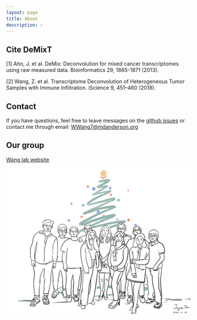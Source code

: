 ```yaml
---
layout: page
title: About
description: ~
---
```


Cite DeMixT
-------------------
[1] Ahn, J. et al. DeMix: Deconvolution for mixed cancer transcriptomes using raw measured data. Bioinformatics 29, 1865–1871 (2013).

[2] Wang, Z. et al. Transcriptome Deconvolution of Heterogeneous Tumor Samples with Immune Infiltration. iScience 9, 451–460 (2018).

Contact
-------------------
If you have questions, feel free to leave messages on the [github issues](https://github.com/wwylab/DeMixT/issues) or contact me through email: WWang7@mdanderson.org

Our group
-------------------
[Wang lab website](https://odin.mdacc.tmc.edu/~wwang7/)

![lab](./etc/ArtworkbyYaoyi.jpeg)

